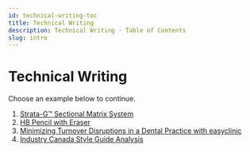 ```yaml
---
id: technical-writing-toc
title: Technical Writing
description: Technical Writing - Table of Contents
slug: intro
---
```


# Technical Writing

Choose an example below to continue.

1. [Strata-G&trade; Sectional Matrix System](./strata-g-matrix-system)
1. [HB Pencil with Eraser](./hb-pencil-with-eraser)
1. [Minimizing Turnover Disruptions in a Dental Practice with easyclinic](./minimizing-turnover-disruptions)
1. [Industry Canada Style Guide Analysis](./industry-canada-style-analysis)